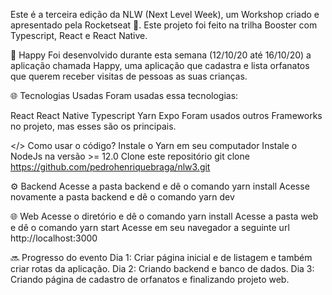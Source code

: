 Este é a terceira edição da NLW (Next Level Week), um Workshop criado e apresentado pela Rocketseat 💜. Este projeto foi feito na trilha Booster com Typescript, React e React Native.

👦 Happy
Foi desenvolvido durante esta semana (12/10/20 até 16/10/20) a aplicação chamada Happy, uma aplicação que cadastra e lista orfanatos que querem receber visitas de pessoas as suas crianças.

🌐 Tecnologias Usadas
Foram usadas essa tecnologias:

React
React Native
Typescript
Yarn
Expo
Foram usados outros Frameworks no projeto, mas esses são os principais.

</> Como usar o código?
Instale o Yarn em seu computador
Instale o NodeJs na versão >= 12.0
Clone este repositório git clone https://github.com/pedrohenriquebraga/nlw3.git

⚙️ Backend
Acesse a pasta backend e dê o comando yarn install
Acesse novamente a pasta backend e dê o comando yarn dev

🌐 Web
Acesse o diretório e dê o comando yarn install
Acesse a pasta web e dê o comando yarn start
Acesse em seu navegador a seguinte url http://localhost:3000

🔜 Progresso do evento
 Dia 1: Criar página inicial e de listagem e também criar rotas da aplicação.
 Dia 2: Criando backend e banco de dados.
 Dia 3: Criando página de cadastro de orfanatos e finalizando projeto web.
